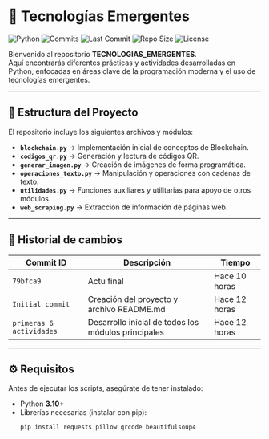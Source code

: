 # 🚀 Tecnologías Emergentes

![Python](https://img.shields.io/badge/Python-3.10%2B-blue?logo=python&logoColor=white)
![Commits](https://badgen.net/github/commits/Ken656ny/TECNOLOGIAS_EMERGENTES)
![Last Commit](https://img.shields.io/github/last-commit/Ken656ny/TECNOLOGIAS_EMERGENTES?color=green)
![Repo Size](https://img.shields.io/github/repo-size/Ken656ny/TECNOLOGIAS_EMERGENTES?color=orange)
![License](https://img.shields.io/badge/license-MIT-lightgrey)

Bienvenido al repositorio **TECNOLOGIAS_EMERGENTES**.  
Aquí encontrarás diferentes prácticas y actividades desarrolladas en Python, enfocadas en áreas clave de la programación moderna y el uso de tecnologías emergentes.  

---

## 📂 Estructura del Proyecto

El repositorio incluye los siguientes archivos y módulos:

- **`blockchain.py`** → Implementación inicial de conceptos de Blockchain.  
- **`codigos_qr.py`** → Generación y lectura de códigos QR.  
- **`generar_imagen.py`** → Creación de imágenes de forma programática.  
- **`operaciones_texto.py`** → Manipulación y operaciones con cadenas de texto.  
- **`utilidades.py`** → Funciones auxiliares y utilitarias para apoyo de otros módulos.  
- **`web_scraping.py`** → Extracción de información de páginas web.  

---

## 📜 Historial de cambios

| Commit ID | Descripción | Tiempo |
|-----------|-------------|--------|
| `79bfca9` | Actu final | Hace 10 horas |
| `Initial commit` | Creación del proyecto y archivo README.md | Hace 12 horas |
| `primeras 6 actividades` | Desarrollo inicial de todos los módulos principales | Hace 12 horas |

---

## ⚙️ Requisitos

Antes de ejecutar los scripts, asegúrate de tener instalado:

- Python **3.10+**
- Librerías necesarias (instalar con pip):
  ```bash
  pip install requests pillow qrcode beautifulsoup4
